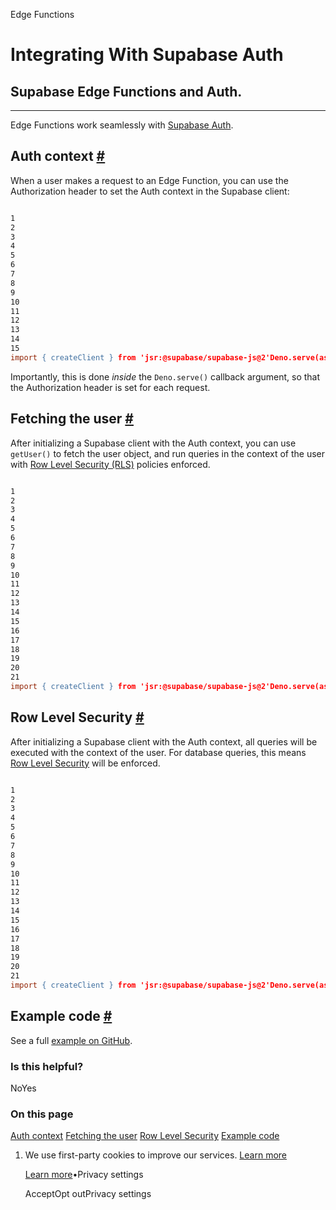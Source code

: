 Edge Functions

# Integrating With Supabase Auth

## Supabase Edge Functions and Auth.

* * *

Edge Functions work seamlessly with [Supabase Auth](https://supabase.com/docs/guides/auth).

## Auth context [\#](https://supabase.com/docs/guides/functions/auth\#auth-context)

When a user makes a request to an Edge Function, you can use the Authorization header to set the Auth context in the Supabase client:

```flex

1
2
3
4
5
6
7
8
9
10
11
12
13
14
15
import { createClient } from 'jsr:@supabase/supabase-js@2'Deno.serve(async (req: Request) => {  const supabaseClient = createClient(    Deno.env.get('SUPABASE_URL') ?? '',    Deno.env.get('SUPABASE_ANON_KEY') ?? '',  );  // Get the session or user object  const authHeader = req.headers.get('Authorization')!;  const token = authHeader.replace('Bearer ', '');  const { data } = await supabaseClient.auth.getUser(token);})
```

Importantly, this is done _inside_ the `Deno.serve()` callback argument, so that the Authorization header is set for each request.

## Fetching the user [\#](https://supabase.com/docs/guides/functions/auth\#fetching-the-user)

After initializing a Supabase client with the Auth context, you can use `getUser()` to fetch the user object, and run queries in the context of the user with [Row Level Security (RLS)](https://supabase.com/docs/guides/database/postgres/row-level-security) policies enforced.

```flex

1
2
3
4
5
6
7
8
9
10
11
12
13
14
15
16
17
18
19
20
21
import { createClient } from 'jsr:@supabase/supabase-js@2'Deno.serve(async (req: Request) => {  const supabaseClient = createClient(    Deno.env.get('SUPABASE_URL') ?? '',    Deno.env.get('SUPABASE_ANON_KEY') ?? '',  )  // Get the session or user object  const authHeader = req.headers.get('Authorization')!  const token = authHeader.replace('Bearer ', '')  const { data } = await supabaseClient.auth.getUser(token)  const user = data.user  return new Response(JSON.stringify({ user }), {    headers: { 'Content-Type': 'application/json' },    status: 200,  })})
```

## Row Level Security [\#](https://supabase.com/docs/guides/functions/auth\#row-level-security)

After initializing a Supabase client with the Auth context, all queries will be executed with the context of the user. For database queries, this means [Row Level Security](https://supabase.com/docs/guides/database/postgres/row-level-security) will be enforced.

```flex

1
2
3
4
5
6
7
8
9
10
11
12
13
14
15
16
17
18
19
20
21
import { createClient } from 'jsr:@supabase/supabase-js@2'Deno.serve(async (req: Request) => {  const supabaseClient = createClient(    Deno.env.get('SUPABASE_URL') ?? '',    Deno.env.get('SUPABASE_ANON_KEY') ?? '',  );  // Get the session or user object  const authHeader = req.headers.get('Authorization')!;  const token = authHeader.replace('Bearer ', '');  const { data: userData } = await supabaseClient.auth.getUser(token);  const { data, error } = await supabaseClient.from('profiles').select('*');  return new Response(JSON.stringify({ data }), {    headers: { 'Content-Type': 'application/json' },    status: 200,  })})
```

## Example code [\#](https://supabase.com/docs/guides/functions/auth\#example-code)

See a full [example on GitHub](https://github.com/supabase/supabase/blob/master/examples/edge-functions/supabase/functions/select-from-table-with-auth-rls/index.ts).

### Is this helpful?

NoYes

### On this page

[Auth context](https://supabase.com/docs/guides/functions/auth#auth-context) [Fetching the user](https://supabase.com/docs/guides/functions/auth#fetching-the-user) [Row Level Security](https://supabase.com/docs/guides/functions/auth#row-level-security) [Example code](https://supabase.com/docs/guides/functions/auth#example-code)

1. We use first-party cookies to improve our services. [Learn more](https://supabase.com/privacy#8-cookies-and-similar-technologies-used-on-our-european-services)



   [Learn more](https://supabase.com/privacy#8-cookies-and-similar-technologies-used-on-our-european-services)•Privacy settings





   AcceptOpt outPrivacy settings
